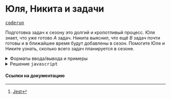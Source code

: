 # Юля, Никита и задачи

[<kbd>coderun</kbd>](https://coderun.yandex.ru/problem/season-tasks)

Подготовка задач к сезону это долгий и кропотливый процесс. Юля знает, что уже готово $A$ задач. Никита выяснил, что ещё
$B$ задач почти готовы и в ближайшее время будут добавлены в сезон. Помогите Юле и Никите узнать, сколько всего задач планируется в сезоне.

<details>
<summary>Форматы ввода/вывода и примеры</summary>

## Формат ввода

Первая строка содержит два числа $A$ и $B$ $(0 \leq A,B \leq 2 \times 10^18 )$, разделённые пробелом.

## Формат вывода

Выведите одно число - $A+B$ − суммарное количество задач в сезоне.

### Пример 1

<table width = "100%">
<tr>
<th>Ввод</th> <th>Вывод</th>
</tr>
<tr valign="top">
<td><pre>
<code>1 1
</code></pre></td>

<td><pre>
<code>1
</code></pre></td>
</tr>
</table>

### Пример 2

<table width = "100%">
<tr>
<th>Ввод</th> <th>Вывод</th>
</tr>
<tr valign="top">
<td><pre>
<code>4 1
</code></pre></td>

<td><pre>
<code>5
</code></pre></td>
</tr>
</table>

### Пример 3

<table width = "100%">
<tr>
<th>Ввод</th> <th>Вывод</th>
</tr>
<tr valign="top">
<td><pre>
<code>1 3
</code></pre></td>

<td><pre>
<code>4
</code></pre></td>
</tr>
</table>

</details>

<details>
<summary>Решение <kbd>javascript</kbd></summary>

### 1. Установка зависимостей

```bash
npm install             # Установка зависимостей
```

### 2. Запуск тестирования решения в среде Jest[^1]

```bash
npm run test            # Unit-тестирование
```

</details>

#### Ссылки на документацию

[^1]: [Jest](https://jestjs.io/docs/getting-started)
